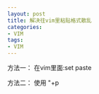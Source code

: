 ```yaml
---
layout: post
title: 解决往vim里粘贴格式散乱
categories:
- VIM
tags:
- VIM
---
```


方法一：
在vim里面:set paste

方法二：
使用 "+p

